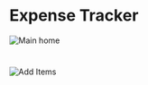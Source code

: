 # Expense Tracker


![Main home](https://i.imgur.com/duTMqiv.png)

#

![Add Items](https://i.imgur.com/fPU1xTU.png)